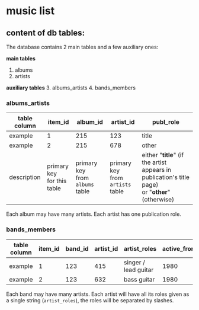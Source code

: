 # music list

## content of db tables:

The database contains 2 main tables and a few auxiliary ones:

**main tables**
1. albums
2. artists

**auxiliary tables**
3. albums_artists
4. bands_members
###  albums_artists

| table column | item_id | album_id | artist_id | publ_role |
| --- | --- | --- | --- | --- |
| example      | 1  | 215       | 123      | title |
| example      | 2  | 215       | 678      | other |
| description  | primary key <br/> for this table | primary key <br/> from `albums` table | primary key <br/> from `artists` table | either "**title**" (if the artist appears in publication's title page) <br/> or "**other**" (otherwise) |

Each album may have many artists. Each artist has one publication role.

###  bands_members
| table column | item_id | band_id | artist_id | artist_roles | active_from | active_to | 
| --- | --- | --- | --- | --- | --- | --- |
| example | 1 | 123 | 415 | singer / lead guitar | 1980 | 1982 | 
| example | 2 | 123 | 632 | bass guitar | 1980 | 1987 |

Each band may have many artists. Each artist will have all its roles given as a single string (`artist_roles`), the roles will be separated by slashes.


